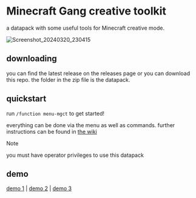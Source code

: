 # Minecraft Gang creative toolkit

a datapack with some useful tools for Minecraft creative mode.

![Screenshot_20240320_230415](https://github.com/lolcatjpg/mgct-datapack/assets/66800621/da07991c-6bc2-4aad-bc49-e26ee5818825)

## downloading
you can find the latest release on the releases page
or you can download this repo. the folder in the zip file is the datapack.

## quickstart

run `/function menu-mgct` to get started!

everything can be done via the menu as well as commands.
further instructions can be found in [the wiki](https://github.com/lolcatproductions/mgct-datapack/wiki)


> [!NOTE]
> you must have operator privileges to use this datapack

## demo

[demo 1](https://youtu.be/_z_NO68f8Sg) | [demo 2](https://youtu.be/A0Jl2NMpil0) | [demo 3](https://youtu.be/0axR7XgEd0w)
